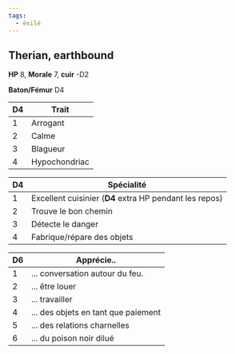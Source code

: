 ```yaml
---
tags:
  - éxilé
---
```


## Therian, earthbound

**HP** 8, **Morale** 7, **cuir** -D2

**Baton/Fémur** D4


| D4  | Trait         |
| --- | ------------- |
| 1   | Arrogant      |
| 2   | Calme         |
| 3   | Blagueur      |
| 4   | Hypochondriac |

| D4  | Spécialité                                              |
| --- | ------------------------------------------------------- |
| 1   | Excellent cuisinier (**D4** extra HP pendant les repos) |
| 2   | Trouve le bon chemin                                    |
| 3   | Détecte le danger                                       |
| 4   | Fabrique/répare des objets                              |

| D6  | Apprécie..                          |
| --- | ----------------------------------- |
| 1   | ... conversation autour du feu.     |
| 2   | ... être louer                      |
| 3   | ... travailler                      |
| 4   | ... des objets en tant que paiement |
| 5   | ... des relations charnelles        |
| 6   | ... du poison noir dilué            |



